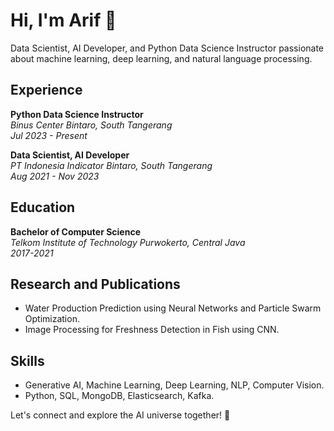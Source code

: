 # Hi, I'm Arif 👋

Data Scientist, AI Developer, and Python Data Science Instructor passionate about machine learning, deep learning, and natural language processing.

## Experience

**Python Data Science Instructor**  
_Binus Center Bintaro, South Tangerang_  
_Jul 2023 - Present_

**Data Scientist, AI Developer**  
_PT Indonesia Indicator Bintaro, South Tangerang_  
_Aug 2021 - Nov 2023_

## Education

**Bachelor of Computer Science**  
_Telkom Institute of Technology Purwokerto, Central Java_  
_2017-2021_

## Research and Publications

- Water Production Prediction using Neural Networks and Particle Swarm Optimization.
- Image Processing for Freshness Detection in Fish using CNN.

## Skills

- Generative AI, Machine Learning, Deep Learning, NLP, Computer Vision.
- Python, SQL, MongoDB, Elasticsearch, Kafka.

Let's connect and explore the AI universe together! 🚀

